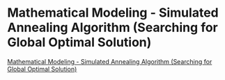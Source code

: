 # Mathematical Modeling - Simulated Annealing Algorithm (Searching for Global Optimal Solution)
[Mathematical Modeling - Simulated Annealing Algorithm (Searching for Global Optimal Solution)](https://aiwithcloud.com/2022/09/16/mathematical_modeling___simulated_annealing_algorithm_searching_for_global_optimal_solution/)